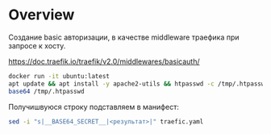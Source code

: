 # Overview

Создание basic авторизации, в качестве middleware траефика при запросе к хосту.

https://doc.traefik.io/traefik/v2.0/middlewares/basicauth/

```bash
docker run -it ubuntu:latest
apt update && apt install -y apache2-utils && htpasswd -c /tmp/.htpasswd user1  # создаем пользователя
base64 /tmp/.htpasswd
```
Получишвуюся строку подставляем в манифест:
```bash
sed -i "s|__BASE64_SECRET__|<результат>|" traefic.yaml
```
